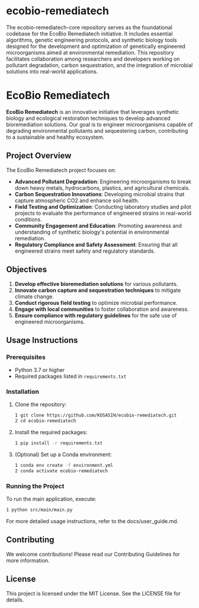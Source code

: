 # ecobio-remediatech
The ecobio-remediatech-core repository serves as the foundational codebase for the EcoBio Remediatech initiative. It includes essential algorithms, genetic engineering protocols, and synthetic biology tools designed for the development and optimization of genetically engineered microorganisms aimed at environmental remediation. This repository facilitates collaboration among researchers and developers working on pollutant degradation, carbon sequestration, and the integration of microbial solutions into real-world applications.

# EcoBio Remediatech

**EcoBio Remediatech** is an innovative initiative that leverages synthetic biology and ecological restoration techniques to develop advanced bioremediation solutions. Our goal is to engineer microorganisms capable of degrading environmental pollutants and sequestering carbon, contributing to a sustainable and healthy ecosystem.

## Project Overview

The EcoBio Remediatech project focuses on:
- **Advanced Pollutant Degradation**: Engineering microorganisms to break down heavy metals, hydrocarbons, plastics, and agricultural chemicals.
- **Carbon Sequestration Innovations**: Developing microbial strains that capture atmospheric CO2 and enhance soil health.
- **Field Testing and Optimization**: Conducting laboratory studies and pilot projects to evaluate the performance of engineered strains in real-world conditions.
- **Community Engagement and Education**: Promoting awareness and understanding of synthetic biology's potential in environmental remediation.
- **Regulatory Compliance and Safety Assessment**: Ensuring that all engineered strains meet safety and regulatory standards.

## Objectives

1. **Develop effective bioremediation solutions** for various pollutants.
2. **Innovate carbon capture and sequestration techniques** to mitigate climate change.
3. **Conduct rigorous field testing** to optimize microbial performance.
4. **Engage with local communities** to foster collaboration and awareness.
5. **Ensure compliance with regulatory guidelines** for the safe use of engineered microorganisms.

## Usage Instructions

### Prerequisites

- Python 3.7 or higher
- Required packages listed in `requirements.txt`

### Installation

1. Clone the repository:
   ```bash
   1 git clone https://github.com/KOSASIH/ecobio-remediatech.git
   2 cd ecobio-remediatech
   ```

2. Install the required packages:

   ```bash
   1 pip install -r requirements.txt
   ```
   
3. (Optional) Set up a Conda environment:

   ```bash
   1 conda env create -f environment.yml
   2 conda activate ecobio-remediatech
   ```
   
### Running the Project
To run the main application, execute:

   ```bash
   1 python src/main/main.py
   ```

For more detailed usage instructions, refer to the docs/user_guide.md.

## Contributing
We welcome contributions! Please read our Contributing Guidelines for more information.

## License
This project is licensed under the MIT License. See the LICENSE file for details.
